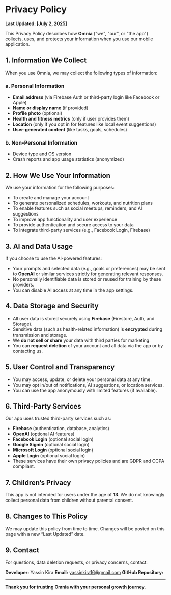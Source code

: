 # Privacy Policy

**Last Updated: [July 2, 2025]**

This Privacy Policy describes how **Omnia** ("we", "our", or "the app") collects, uses, and protects your information when you use our mobile application.

## 1. Information We Collect

When you use Omnia, we may collect the following types of information:

### a. Personal Information
- **Email address** (via Firebase Auth or third-party login like Facebook or Apple)
- **Name or display name** (if provided)
- **Profile photo** (optional)
- **Health and fitness metrics** (only if user provides them)
- **Location** (only if you opt in for features like local event suggestions)
- **User-generated content** (like tasks, goals, schedules)

### b. Non-Personal Information
- Device type and OS version
- Crash reports and app usage statistics (anonymized)

## 2. How We Use Your Information

We use your information for the following purposes:
- To create and manage your account
- To generate personalized schedules, workouts, and nutrition plans
- To enable features such as social meetups, reminders, and AI suggestions
- To improve app functionality and user experience
- To provide authentication and secure access to your data
- To integrate third-party services (e.g., Facebook Login, Firebase)

## 3. AI and Data Usage

If you choose to use the AI-powered features:
- Your prompts and selected data (e.g., goals or preferences) may be sent to **OpenAI** or similar services strictly for generating relevant responses.
- No personally identifiable data is stored or reused for training by these providers.
- You can disable AI access at any time in the app settings.

## 4. Data Storage and Security

- All user data is stored securely using **Firebase** (Firestore, Auth, and Storage).
- Sensitive data (such as health-related information) is **encrypted** during transmission and storage.
- We **do not sell or share** your data with third parties for marketing.
- You can **request deletion** of your account and all data via the app or by contacting us.

## 5. User Control and Transparency

- You may access, update, or delete your personal data at any time.
- You may opt in/out of notifications, AI suggestions, or location services.
- You can use the app anonymously with limited features (if available).

## 6. Third-Party Services

Our app uses trusted third-party services such as:
- **Firebase** (authentication, database, analytics)
- **OpenAI** (optional AI features)
- **Facebook Login** (optional social login)
- **Google Signin** (optional social login)
- **Microsoft Login** (optional social login)
- **Apple Login** (optional social login)
- These services have their own privacy policies and are GDPR and CCPA compliant.

## 7. Children’s Privacy

This app is not intended for users under the age of **13**. We do not knowingly collect personal data from children without parental consent.

## 8. Changes to This Policy

We may update this policy from time to time. Changes will be posted on this page with a new “Last Updated” date.

## 9. Contact

For questions, data deletion requests, or privacy concerns, contact:

**Developer:** Yassin Kira
**Email:** yassinkira16@gmail.com 
**GitHub Repository:** 

---

**Thank you for trusting Omnia with your personal growth journey.**

